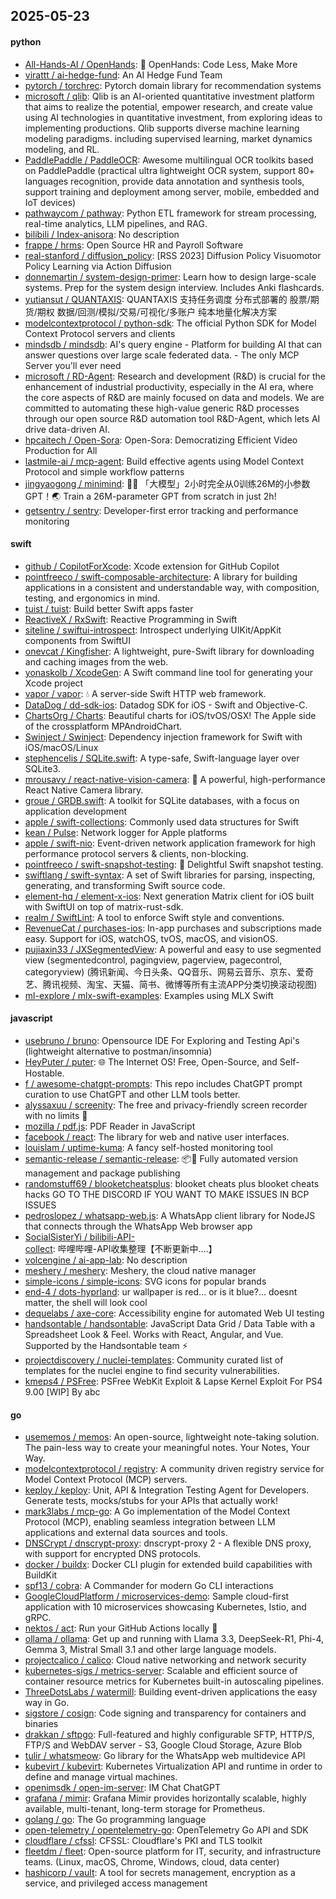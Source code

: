 ## 2025-05-23

#### python
* [All-Hands-AI / OpenHands](https://github.com/All-Hands-AI/OpenHands): 🙌 OpenHands: Code Less, Make More
* [virattt / ai-hedge-fund](https://github.com/virattt/ai-hedge-fund): An AI Hedge Fund Team
* [pytorch / torchrec](https://github.com/pytorch/torchrec): Pytorch domain library for recommendation systems
* [microsoft / qlib](https://github.com/microsoft/qlib): Qlib is an AI-oriented quantitative investment platform that aims to realize the potential, empower research, and create value using AI technologies in quantitative investment, from exploring ideas to implementing productions. Qlib supports diverse machine learning modeling paradigms. including supervised learning, market dynamics modeling, and RL.
* [PaddlePaddle / PaddleOCR](https://github.com/PaddlePaddle/PaddleOCR): Awesome multilingual OCR toolkits based on PaddlePaddle (practical ultra lightweight OCR system, support 80+ languages recognition, provide data annotation and synthesis tools, support training and deployment among server, mobile, embedded and IoT devices)
* [pathwaycom / pathway](https://github.com/pathwaycom/pathway): Python ETL framework for stream processing, real-time analytics, LLM pipelines, and RAG.
* [bilibili / Index-anisora](https://github.com/bilibili/Index-anisora): No description
* [frappe / hrms](https://github.com/frappe/hrms): Open Source HR and Payroll Software
* [real-stanford / diffusion_policy](https://github.com/real-stanford/diffusion_policy): [RSS 2023] Diffusion Policy Visuomotor Policy Learning via Action Diffusion
* [donnemartin / system-design-primer](https://github.com/donnemartin/system-design-primer): Learn how to design large-scale systems. Prep for the system design interview. Includes Anki flashcards.
* [yutiansut / QUANTAXIS](https://github.com/yutiansut/QUANTAXIS): QUANTAXIS 支持任务调度 分布式部署的 股票/期货/期权 数据/回测/模拟/交易/可视化/多账户 纯本地量化解决方案
* [modelcontextprotocol / python-sdk](https://github.com/modelcontextprotocol/python-sdk): The official Python SDK for Model Context Protocol servers and clients
* [mindsdb / mindsdb](https://github.com/mindsdb/mindsdb): AI's query engine - Platform for building AI that can answer questions over large scale federated data. - The only MCP Server you'll ever need
* [microsoft / RD-Agent](https://github.com/microsoft/RD-Agent): Research and development (R&D) is crucial for the enhancement of industrial productivity, especially in the AI era, where the core aspects of R&D are mainly focused on data and models. We are committed to automating these high-value generic R&D processes through our open source R&D automation tool R&D-Agent, which lets AI drive data-driven AI.
* [hpcaitech / Open-Sora](https://github.com/hpcaitech/Open-Sora): Open-Sora: Democratizing Efficient Video Production for All
* [lastmile-ai / mcp-agent](https://github.com/lastmile-ai/mcp-agent): Build effective agents using Model Context Protocol and simple workflow patterns
* [jingyaogong / minimind](https://github.com/jingyaogong/minimind): 🚀🚀 「大模型」2小时完全从0训练26M的小参数GPT！🌏 Train a 26M-parameter GPT from scratch in just 2h!
* [getsentry / sentry](https://github.com/getsentry/sentry): Developer-first error tracking and performance monitoring

#### swift
* [github / CopilotForXcode](https://github.com/github/CopilotForXcode): Xcode extension for GitHub Copilot
* [pointfreeco / swift-composable-architecture](https://github.com/pointfreeco/swift-composable-architecture): A library for building applications in a consistent and understandable way, with composition, testing, and ergonomics in mind.
* [tuist / tuist](https://github.com/tuist/tuist): Build better Swift apps faster
* [ReactiveX / RxSwift](https://github.com/ReactiveX/RxSwift): Reactive Programming in Swift
* [siteline / swiftui-introspect](https://github.com/siteline/swiftui-introspect): Introspect underlying UIKit/AppKit components from SwiftUI
* [onevcat / Kingfisher](https://github.com/onevcat/Kingfisher): A lightweight, pure-Swift library for downloading and caching images from the web.
* [yonaskolb / XcodeGen](https://github.com/yonaskolb/XcodeGen): A Swift command line tool for generating your Xcode project
* [vapor / vapor](https://github.com/vapor/vapor): 💧 A server-side Swift HTTP web framework.
* [DataDog / dd-sdk-ios](https://github.com/DataDog/dd-sdk-ios): Datadog SDK for iOS - Swift and Objective-C.
* [ChartsOrg / Charts](https://github.com/ChartsOrg/Charts): Beautiful charts for iOS/tvOS/OSX! The Apple side of the crossplatform MPAndroidChart.
* [Swinject / Swinject](https://github.com/Swinject/Swinject): Dependency injection framework for Swift with iOS/macOS/Linux
* [stephencelis / SQLite.swift](https://github.com/stephencelis/SQLite.swift): A type-safe, Swift-language layer over SQLite3.
* [mrousavy / react-native-vision-camera](https://github.com/mrousavy/react-native-vision-camera): 📸 A powerful, high-performance React Native Camera library.
* [groue / GRDB.swift](https://github.com/groue/GRDB.swift): A toolkit for SQLite databases, with a focus on application development
* [apple / swift-collections](https://github.com/apple/swift-collections): Commonly used data structures for Swift
* [kean / Pulse](https://github.com/kean/Pulse): Network logger for Apple platforms
* [apple / swift-nio](https://github.com/apple/swift-nio): Event-driven network application framework for high performance protocol servers & clients, non-blocking.
* [pointfreeco / swift-snapshot-testing](https://github.com/pointfreeco/swift-snapshot-testing): 📸 Delightful Swift snapshot testing.
* [swiftlang / swift-syntax](https://github.com/swiftlang/swift-syntax): A set of Swift libraries for parsing, inspecting, generating, and transforming Swift source code.
* [element-hq / element-x-ios](https://github.com/element-hq/element-x-ios): Next generation Matrix client for iOS built with SwiftUI on top of matrix-rust-sdk.
* [realm / SwiftLint](https://github.com/realm/SwiftLint): A tool to enforce Swift style and conventions.
* [RevenueCat / purchases-ios](https://github.com/RevenueCat/purchases-ios): In-app purchases and subscriptions made easy. Support for iOS, watchOS, tvOS, macOS, and visionOS.
* [pujiaxin33 / JXSegmentedView](https://github.com/pujiaxin33/JXSegmentedView): A powerful and easy to use segmented view (segmentedcontrol, pagingview, pagerview, pagecontrol, categoryview) (腾讯新闻、今日头条、QQ音乐、网易云音乐、京东、爱奇艺、腾讯视频、淘宝、天猫、简书、微博等所有主流APP分类切换滚动视图)
* [ml-explore / mlx-swift-examples](https://github.com/ml-explore/mlx-swift-examples): Examples using MLX Swift

#### javascript
* [usebruno / bruno](https://github.com/usebruno/bruno): Opensource IDE For Exploring and Testing Api's (lightweight alternative to postman/insomnia)
* [HeyPuter / puter](https://github.com/HeyPuter/puter): 🌐 The Internet OS! Free, Open-Source, and Self-Hostable.
* [f / awesome-chatgpt-prompts](https://github.com/f/awesome-chatgpt-prompts): This repo includes ChatGPT prompt curation to use ChatGPT and other LLM tools better.
* [alyssaxuu / screenity](https://github.com/alyssaxuu/screenity): The free and privacy-friendly screen recorder with no limits 🎥
* [mozilla / pdf.js](https://github.com/mozilla/pdf.js): PDF Reader in JavaScript
* [facebook / react](https://github.com/facebook/react): The library for web and native user interfaces.
* [louislam / uptime-kuma](https://github.com/louislam/uptime-kuma): A fancy self-hosted monitoring tool
* [semantic-release / semantic-release](https://github.com/semantic-release/semantic-release): 📦🚀 Fully automated version management and package publishing
* [randomstuff69 / blooketcheatsplus](https://github.com/randomstuff69/blooketcheatsplus): blooket cheats plus blooket cheats hacks GO TO THE DISCORD IF YOU WANT TO MAKE ISSUES IN BCP ISSUES
* [pedroslopez / whatsapp-web.js](https://github.com/pedroslopez/whatsapp-web.js): A WhatsApp client library for NodeJS that connects through the WhatsApp Web browser app
* [SocialSisterYi / bilibili-API-collect](https://github.com/SocialSisterYi/bilibili-API-collect): 哔哩哔哩-API收集整理【不断更新中....】
* [volcengine / ai-app-lab](https://github.com/volcengine/ai-app-lab): No description
* [meshery / meshery](https://github.com/meshery/meshery): Meshery, the cloud native manager
* [simple-icons / simple-icons](https://github.com/simple-icons/simple-icons): SVG icons for popular brands
* [end-4 / dots-hyprland](https://github.com/end-4/dots-hyprland): ur wallpaper is red... or is it blue?... doesnt matter, the shell will look cool
* [dequelabs / axe-core](https://github.com/dequelabs/axe-core): Accessibility engine for automated Web UI testing
* [handsontable / handsontable](https://github.com/handsontable/handsontable): JavaScript Data Grid / Data Table with a Spreadsheet Look & Feel. Works with React, Angular, and Vue. Supported by the Handsontable team ⚡
* [projectdiscovery / nuclei-templates](https://github.com/projectdiscovery/nuclei-templates): Community curated list of templates for the nuclei engine to find security vulnerabilities.
* [kmeps4 / PSFree](https://github.com/kmeps4/PSFree): PSFree WebKit Exploit & Lapse Kernel Exploit For PS4 9.00 [WIP] By abc

#### go
* [usememos / memos](https://github.com/usememos/memos): An open-source, lightweight note-taking solution. The pain-less way to create your meaningful notes. Your Notes, Your Way.
* [modelcontextprotocol / registry](https://github.com/modelcontextprotocol/registry): A community driven registry service for Model Context Protocol (MCP) servers.
* [keploy / keploy](https://github.com/keploy/keploy): Unit, API & Integration Testing Agent for Developers. Generate tests, mocks/stubs for your APIs that actually work!
* [mark3labs / mcp-go](https://github.com/mark3labs/mcp-go): A Go implementation of the Model Context Protocol (MCP), enabling seamless integration between LLM applications and external data sources and tools.
* [DNSCrypt / dnscrypt-proxy](https://github.com/DNSCrypt/dnscrypt-proxy): dnscrypt-proxy 2 - A flexible DNS proxy, with support for encrypted DNS protocols.
* [docker / buildx](https://github.com/docker/buildx): Docker CLI plugin for extended build capabilities with BuildKit
* [spf13 / cobra](https://github.com/spf13/cobra): A Commander for modern Go CLI interactions
* [GoogleCloudPlatform / microservices-demo](https://github.com/GoogleCloudPlatform/microservices-demo): Sample cloud-first application with 10 microservices showcasing Kubernetes, Istio, and gRPC.
* [nektos / act](https://github.com/nektos/act): Run your GitHub Actions locally 🚀
* [ollama / ollama](https://github.com/ollama/ollama): Get up and running with Llama 3.3, DeepSeek-R1, Phi-4, Gemma 3, Mistral Small 3.1 and other large language models.
* [projectcalico / calico](https://github.com/projectcalico/calico): Cloud native networking and network security
* [kubernetes-sigs / metrics-server](https://github.com/kubernetes-sigs/metrics-server): Scalable and efficient source of container resource metrics for Kubernetes built-in autoscaling pipelines.
* [ThreeDotsLabs / watermill](https://github.com/ThreeDotsLabs/watermill): Building event-driven applications the easy way in Go.
* [sigstore / cosign](https://github.com/sigstore/cosign): Code signing and transparency for containers and binaries
* [drakkan / sftpgo](https://github.com/drakkan/sftpgo): Full-featured and highly configurable SFTP, HTTP/S, FTP/S and WebDAV server - S3, Google Cloud Storage, Azure Blob
* [tulir / whatsmeow](https://github.com/tulir/whatsmeow): Go library for the WhatsApp web multidevice API
* [kubevirt / kubevirt](https://github.com/kubevirt/kubevirt): Kubernetes Virtualization API and runtime in order to define and manage virtual machines.
* [openimsdk / open-im-server](https://github.com/openimsdk/open-im-server): IM Chat ChatGPT
* [grafana / mimir](https://github.com/grafana/mimir): Grafana Mimir provides horizontally scalable, highly available, multi-tenant, long-term storage for Prometheus.
* [golang / go](https://github.com/golang/go): The Go programming language
* [open-telemetry / opentelemetry-go](https://github.com/open-telemetry/opentelemetry-go): OpenTelemetry Go API and SDK
* [cloudflare / cfssl](https://github.com/cloudflare/cfssl): CFSSL: Cloudflare's PKI and TLS toolkit
* [fleetdm / fleet](https://github.com/fleetdm/fleet): Open-source platform for IT, security, and infrastructure teams. (Linux, macOS, Chrome, Windows, cloud, data center)
* [hashicorp / vault](https://github.com/hashicorp/vault): A tool for secrets management, encryption as a service, and privileged access management
